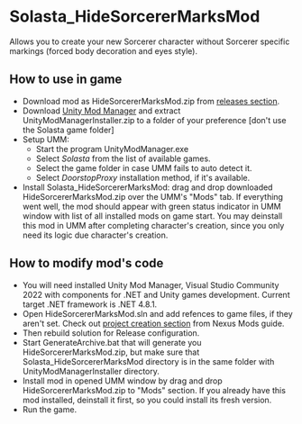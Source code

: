 # Solasta_HideSorcererMarksMod
Allows you to create your new Sorcerer character without Sorcerer specific markings (forced body decoration and eyes style).

## How to use in game
* Download mod as HideSorcererMarksMod.zip from [releases section](https://github.com/PrincessTina/Solasta_HideSorcererMarksMod/releases/).
* Download [Unity Mod Manager](https://www.nexusmods.com/site/mods/21?tab=files&file_id=2705) and extract UnityModManagerInstaller.zip to a folder of your preference [don't use the Solasta game folder]
* Setup UMM:
  - Start the program UnityModManager.exe
  - Select _Solasta_ from the list of available games.
  - Select the game folder in case UMM fails to auto detect it.
  - Select _DoorstopProxy_ installation method, if it's available.
* Install Solasta_HideSorcererMarksMod: drag and drop downloaded HideSorcererMarksMod.zip over the UMM's "Mods" tab. If everything went well, the mod should appear with green status indicator in UMM window with list of all installed mods on game start. You may deinstall this mod in UMM after completing character's creation, since you only need its logic due character's creation.

## How to modify mod's code
* You will need installed Unity Mod Manager, Visual Studio Community 2022 with components for .NET and Unity games development. Current target .NET framework is .NET 4.8.1.
* Open HideSorcererMarksMod.sln and add refences to game files, if they aren't set. Check out [project creation section](https://wiki.nexusmods.com/index.php/How_to_create_mod_for_unity_game) from Nexus Mods guide.
* Then rebuild solution for Release configuration.
* Start GenerateArchive.bat that will generate you HideSorcererMarksMod.zip, but make sure that Solasta_HideSorcererMarksMod directory is in the same folder with UnityModManagerInstaller directory.
* Install mod in opened UMM window by drag and drop HideSorcererMarksMod.zip to "Mods" section. If you already have this mod installed, deinstall it first, so you could install its fresh version.
* Run the game.
